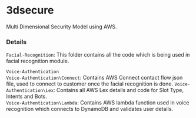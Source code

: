 # 3dsecure
Multi Dimensional Security Model using AWS. 
### Details
`Facial-Recognition`: This folder contains all the code which is being used in facial recognition module.

`Voice-Authentication`  
`Voice-Authentication\Connect`: Contains AWS Connect contact flow json file, used to connect to customer once the facial recognition is done. 
`Voice-Authentication\Lex`: Contains all AWS Lex details and code for Slot Type, Intents and Bots.  
`Voice-Authentication\Lambda`: Contains AWS lambda function used in voice recognition which connects to DynamoDB and validates user details.  
